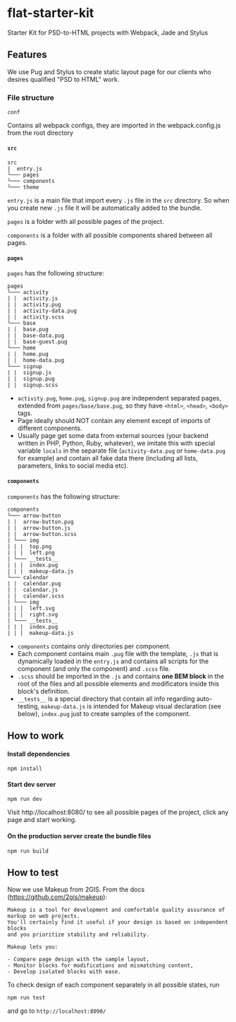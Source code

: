 # flat-starter-kit
Starter Kit for PSD-to-HTML projects with Webpack, Jade and Stylus

## Features
We use Pug and Stylus to create static layout page for our clients who desires qualified "PSD to HTML" work. 
### File structure
```
conf
```
Contains all webpack configs, they are imported in the webpack.config.js from the root directory

#### `src`
```
src
|  entry.js
└─── pages
└─── components
└─── theme
```
`entry.js` is a main file that import every `.js` file in the `src` directory. So when you create new `.js` file it will be automatically added to the bundle.

`pages` is a folder with all possible pages of the project.

`components` is a folder with all possible components shared between all pages.

#### `pages`
`pages` has the following structure:

```
pages
└─── activity
| |  activity.js
| |  activity.pug
| |  activity-data.pug
| |  activity.scss
└─── base
| |  base.pug
| |  base-data.pug
| |  base-guest.pug
└─── home
| |  home.pug
| |  home-data.pug
└─── signup
| |  signup.js
| |  signup.pug
| |  signup.scss

```
* `activity.pug`, `home.pug`, `signup.pug` are independent separated pages, extended from `pages/base/base.pug`, so they have `<html>`, `<head>`, `<body>` tags. 
* Page ideally should NOT contain any element except of imports of different components. 
* Usually page get some data from external sources (your backend written in PHP, Python, Ruby, whatever), we imitate this with special variable `locals` in the separate file (`activity-data.pug` or `home-data.pug` for example) and contain all fake data there (including all lists, parameters, links to social media etc).

#### `components`
`components` has the following structure:
```
components
└─── arrow-button
| |  arrow-button.pug
| |  arrow-button.js
| |  arrow-button.scss
| └─── img
| | |  top.png
| | |  left.png
| └─── __tests__
| | |  index.pug
| | |  makeup-data.js
└─── calendar
| |  calendar.pug
| |  calendar.js
| |  calendar.scss
| └─── img
| | |  left.svg
| | |  right.svg
| └─── __tests__
| | |  index.pug
| | |  makeup-data.js
```
* `components` contains only directories per component. 
* Each component contains main `.pug` file with the template, `.js` that is dynamically loaded in the `entry.js` and contains all scripts for the component (and only the component) and `.scss` file.
* `.scss` should be imported in the `.js` and contains **one BEM block** in the root of the files and all possible elements and modificators inside this block's definition.
* `__tests__` is a special directory that contain all info regarding auto-testing, `makeup-data.js` is intended for Makeup visual declaration (see below), `index.pug` just to create samples of the component.

## How to work
#### Install dependencies
```commandline
npm install
```

#### Start dev server
```commandline
npm run dev
```

Visit http://localhost:8080/ to see all possible pages of the project, click any page and start working.

#### On the production server create the bundle files
```commandline
npm run build
```

## How to test
Now we use Makeup from 2GIS. From the docs (https://github.com/2gis/makeup):
```
Makeup is a tool for development and comfortable quality assurance of markup on web projects. 
You'll certainly find it useful if your design is based on independent blocks 
and you prioritize stability and reliability.
```
 
```
Makeup lets you:

- Compare page design with the sample layout,
- Monitor blocks for modifications and mismatching content,
- Develop isolated blocks with ease.
```

To check design of each component separately in all possible states, run 
```commandline
npm run test
```
and go to `http://localhost:8090/`
